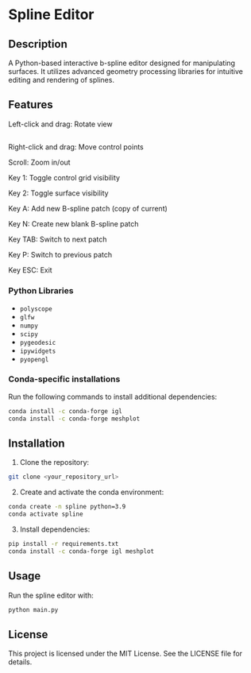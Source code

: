 # Spline Editor

## Description

A Python-based interactive b-spline editor designed for manipulating surfaces. It utilizes advanced geometry processing libraries for intuitive editing and rendering of splines.

## Features

Left-click and drag: Rotate view

##

&#x20; Right-click and drag: Move control points

&#x20; Scroll: Zoom in/out

&#x20; Key 1: Toggle control grid visibility

&#x20; Key 2: Toggle surface visibility

&#x20; Key A: Add new B-spline patch (copy of current)

&#x20; Key N: Create new blank B-spline patch

&#x20; Key TAB: Switch to next patch

&#x20; Key P: Switch to previous patch

&#x20; Key ESC: Exit



### Python Libraries

- `polyscope`
- `glfw`
- `numpy`
- `scipy`
- `pygeodesic`
- `ipywidgets`
- `pyopengl`

### Conda-specific installations

Run the following commands to install additional dependencies:

```bash
conda install -c conda-forge igl
conda install -c conda-forge meshplot
```

## Installation

1. Clone the repository:

```bash
git clone <your_repository_url>
```

2. Create and activate the conda environment:

```bash
conda create -n spline python=3.9
conda activate spline
```

3. Install dependencies:

```bash
pip install -r requirements.txt
conda install -c conda-forge igl meshplot
```

## Usage

Run the spline editor with:

```bash
python main.py
```

## License

This project is licensed under the MIT License. See the LICENSE file for details.

